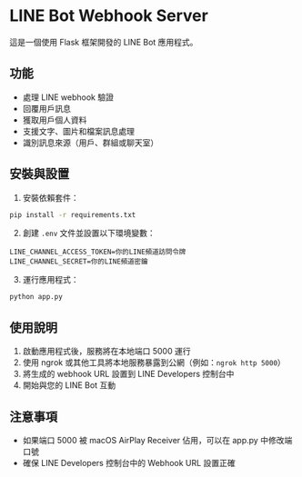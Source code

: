 # LINE Bot Webhook Server

這是一個使用 Flask 框架開發的 LINE Bot 應用程式。

## 功能

- 處理 LINE webhook 驗證
- 回覆用戶訊息
- 獲取用戶個人資料
- 支援文字、圖片和檔案訊息處理
- 識別訊息來源（用戶、群組或聊天室）

## 安裝與設置

1. 安裝依賴套件：

```bash
pip install -r requirements.txt
```

2. 創建 `.env` 文件並設置以下環境變數：

```
LINE_CHANNEL_ACCESS_TOKEN=你的LINE頻道訪問令牌
LINE_CHANNEL_SECRET=你的LINE頻道密鑰
```

3. 運行應用程式：

```bash
python app.py
```

## 使用說明

1. 啟動應用程式後，服務將在本地端口 5000 運行
2. 使用 ngrok 或其他工具將本地服務暴露到公網（例如：`ngrok http 5000`）
3. 將生成的 webhook URL 設置到 LINE Developers 控制台中
4. 開始與您的 LINE Bot 互動

## 注意事項

- 如果端口 5000 被 macOS AirPlay Receiver 佔用，可以在 app.py 中修改端口號
- 確保 LINE Developers 控制台中的 Webhook URL 設置正確
